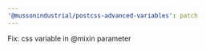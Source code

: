 ```yaml
---
'@mussonindustrial/postcss-advanced-variables': patch
---
```


Fix: css variable in @mixin parameter
